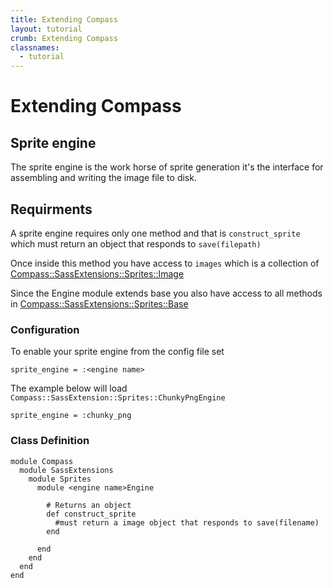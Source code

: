 ```yaml
---
title: Extending Compass
layout: tutorial
crumb: Extending Compass
classnames:
  - tutorial
---
```


# Extending Compass

## Sprite engine

The sprite engine is the work horse of sprite generation it's the interface for assembling and writing the image file to disk.

## Requirments

A sprite engine requires only one method and that is `construct_sprite` which must return an object that responds to `save(filepath)`

Once inside this method you have access to `images` which is a collection of [Compass::SassExtensions::Sprites::Image](http://rdoc.info/github/chriseppstein/compass/dda7c9/Compass/SassExtensions/Sprites/Image)

Since the Engine module extends base you also have access to all methods in [Compass::SassExtensions::Sprites::Base](http://rdoc.info/github/chriseppstein/compass/dda7c9/Compass/SassExtensions/Sprites/Base)

### Configuration 

To enable your sprite engine from the config file set
    
    sprite_engine = :<engine name>
    
The example below will load `Compass::SassExtension::Sprites::ChunkyPngEngine`

    sprite_engine = :chunky_png
    

### Class Definition

    module Compass
      module SassExtensions
        module Sprites
          module <engine name>Engine

            # Returns an object
            def construct_sprite
              #must return a image object that responds to save(filename)
            end

          end
        end
      end
    end
